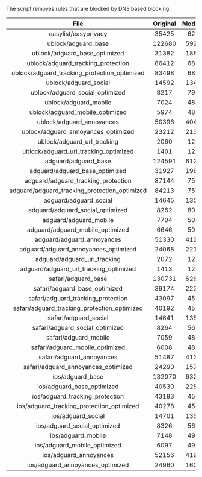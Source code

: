 The script removes rules that are blocked by DNS based blocking.


| File | Original | Modified |
|:----:|:-----:|:-----:|
| easylist/easyprivacy | 35425 | 6209 |
| ublock/adguard_base | 122680 | 59259 |
| ublock/adguard_base_optimized | 31382 | 18812 |
| ublock/adguard_tracking_protection | 86412 | 6822 |
| ublock/adguard_tracking_protection_optimized | 83498 | 6822 |
| ublock/adguard_social | 14592 | 13481 |
| ublock/adguard_social_optimized | 8217 | 7963 |
| ublock/adguard_mobile | 7024 | 4841 |
| ublock/adguard_mobile_optimized | 5974 | 4841 |
| ublock/adguard_annoyances | 50396 | 40422 |
| ublock/adguard_annoyances_optimized | 23212 | 21318 |
| ublock/adguard_url_tracking | 2060 | 1219 |
| ublock/adguard_url_tracking_optimized | 1401 | 1219 |
| adguard/adguard_base | 124591 | 61264 |
| adguard/adguard_base_optimized | 31927 | 19807 |
| adguard/adguard_tracking_protection | 87144 | 7501 |
| adguard/adguard_tracking_protection_optimized | 84213 | 7501 |
| adguard/adguard_social | 14645 | 13541 |
| adguard/adguard_social_optimized | 8262 | 8018 |
| adguard/adguard_mobile | 7704 | 5020 |
| adguard/adguard_mobile_optimized | 6646 | 5020 |
| adguard/adguard_annoyances | 51330 | 41268 |
| adguard/adguard_annoyances_optimized | 24068 | 22154 |
| adguard/adguard_url_tracking | 2072 | 1229 |
| adguard/adguard_url_tracking_optimized | 1413 | 1229 |
| safari/adguard_base | 130731 | 62699 |
| safari/adguard_base_optimized | 39174 | 22373 |
| safari/adguard_tracking_protection | 43097 | 4584 |
| safari/adguard_tracking_protection_optimized | 40192 | 4583 |
| safari/adguard_social | 14641 | 13530 |
| safari/adguard_social_optimized | 8264 | 5651 |
| safari/adguard_mobile | 7059 | 4880 |
| safari/adguard_mobile_optimized | 6008 | 4879 |
| safari/adguard_annoyances | 51487 | 41357 |
| safari/adguard_annoyances_optimized | 24290 | 15718 |
| ios/adguard_base | 132070 | 63216 |
| ios/adguard_base_optimized | 40530 | 22898 |
| ios/adguard_tracking_protection | 43183 | 4592 |
| ios/adguard_tracking_protection_optimized | 40278 | 4591 |
| ios/adguard_social | 14701 | 13563 |
| ios/adguard_social_optimized | 8326 | 5672 |
| ios/adguard_mobile | 7148 | 4919 |
| ios/adguard_mobile_optimized | 6097 | 4918 |
| ios/adguard_annoyances | 52156 | 41922 |
| ios/adguard_annoyances_optimized | 24960 | 16059 |